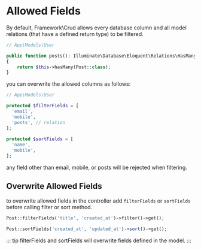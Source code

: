 # Allowed Fields

By default, Framework\Crud allows every database column and all model relations (that have a defined return type) to be filtered.

```php
// App\Models\User

public function posts(): Illuminate\Database\Eloquent\Relations\HasMany // This is mandatory
{
    return $this->hasMany(Post::class);
}
```

you can overwrite the allowed columns as follows:

```php
// App\Models\User

protected $filterFields = [
  'email',
  'mobile',
  'posts', // relation
];
    
protected $sortFields = [
  'name',
  'mobile',
];
```

any field other than email, mobile, or posts will be rejected when filtering.

## Overwrite Allowed Fields

to overwrite allowed fields in the controller add `filterFields` or `sortFields` before calling filter or sort method.

```php
Post::filterFields('title', 'created_at')->filter()->get();

Post::sortFields('created_at', 'updated_at')->sort()->get();
```

::: tip filterFields and sortFields will overwrite fields defined in the model. :::
